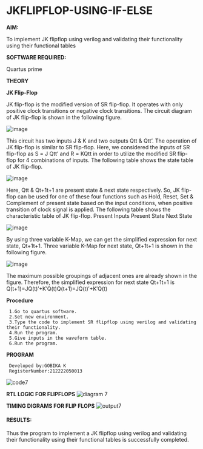 # JKFLIPFLOP-USING-IF-ELSE

**AIM:** 

To implement  JK flipflop using verilog and validating their functionality using their functional tables

**SOFTWARE REQUIRED:**

Quartus prime

**THEORY**

**JK Flip-Flop**

JK flip-flop is the modified version of SR flip-flop. It operates with only positive clock transitions or negative clock transitions. The circuit diagram of JK flip-flop is shown in the following figure.

![image](https://github.com/naavaneetha/JKFLIPFLOP-USING-IF-ELSE/assets/154305477/a649c30b-232b-4558-b188-fd6c09845180)


This circuit has two inputs J & K and two outputs Qtt & Qtt’. The operation of JK flip-flop is similar to SR flip-flop. Here, we considered the inputs of SR flip-flop as S = J Qtt’ and R = KQtt in order to utilize the modified SR flip-flop for 4 combinations of inputs. The following table shows the state table of JK flip-flop.

![image](https://github.com/naavaneetha/JKFLIPFLOP-USING-IF-ELSE/assets/154305477/c4360742-e8a8-4937-b089-c46c0433f9a3)

 
Here, Qtt & Qt+1t+1 are present state & next state respectively. So, JK flip-flop can be used for one of these four functions such as Hold, Reset, Set & Complement of present state based on the input conditions, when positive transition of clock signal is applied. The following table shows the characteristic table of JK flip-flop. Present Inputs Present State Next State
 
![image](https://github.com/naavaneetha/JKFLIPFLOP-USING-IF-ELSE/assets/154305477/6c275261-a6d5-4c37-a3a7-1e88ca11c4cd)

By using three variable K-Map, we can get the simplified expression for next state, Qt+1t+1. Three variable K-Map for next state, Qt+1t+1 is shown in the following figure.
 
![image](https://github.com/naavaneetha/JKFLIPFLOP-USING-IF-ELSE/assets/154305477/5174f41b-0ce0-4329-a372-6d1943ea6673)

The maximum possible groupings of adjacent ones are already shown in the figure. Therefore, the simplified expression for next state Qt+1t+1 is Q(t+1)=JQ(t)′+K′Q(t)Q(t+1)=JQ(t)′+K′Q(t)

**Procedure**
```
 1.Go to quartus software.
 2.Set new environment.
 3.Type the code to implement SR flipflop using verilog and validating their functionality.
 4.Run the program.
 5.Give inputs in the waveform table.
 6.Run the program.
```

**PROGRAM**

```
 Developed by:GOBIKA K
 RegisterNumber:212222050013
```
![code7](https://github.com/Gobikakannan/JKFLIPFLOP-USING-IF-ELSE/assets/163496346/04481a2c-bdbb-455c-8743-1050cab4dd53)

**RTL LOGIC FOR FLIPFLOPS**
![diagram 7](https://github.com/Gobikakannan/JKFLIPFLOP-USING-IF-ELSE/assets/163496346/a01178b3-446b-41ff-8b03-2b8337a7c073)

**TIMING DIGRAMS FOR FLIP FLOPS**
![output7](https://github.com/Gobikakannan/JKFLIPFLOP-USING-IF-ELSE/assets/163496346/e03fc2d0-96de-406c-8f1a-0f41356c7bc0)

#### RESULTS:
  Thus the program to implement a JK flipflop using verilog and validating their functionality using their functional tables is successfully completed.
